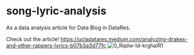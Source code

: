 # song-lyric-analysis
As a data analysis article for Data Blog in DataRes.

Check out the article!
https://ucladatares.medium.com/analyzing-drakes-and-other-rappers-lyrics-b07b3a3d77fc
![0_Rqdw-ld-krghaIR1](https://ucladatares.medium.com/analyzing-drakes-and-other-rappers-lyrics-b07b3a3d77fc)
